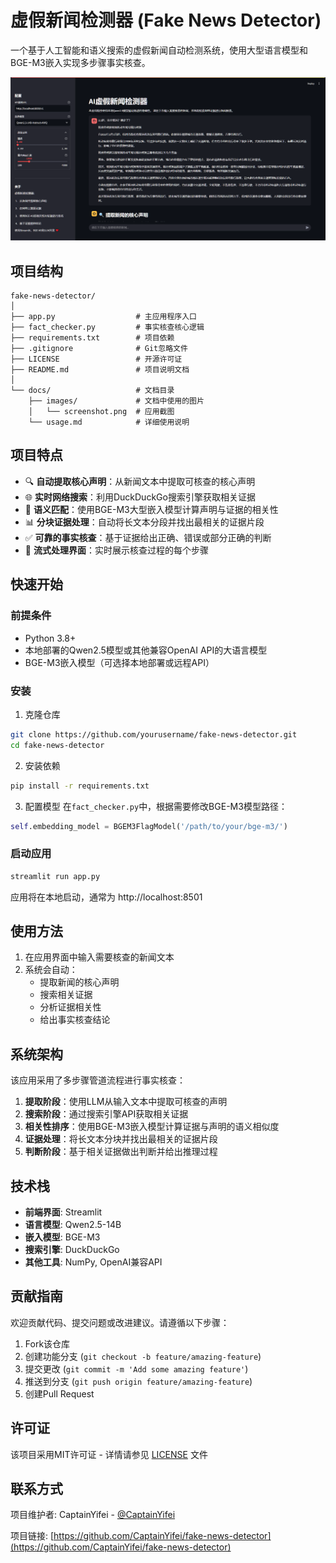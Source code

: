 # 虚假新闻检测器 (Fake News Detector)

一个基于人工智能和语义搜索的虚假新闻自动检测系统，使用大型语言模型和BGE-M3嵌入实现多步骤事实核查。


![应用截图](docs/images/screenshot.png)

## 项目结构
```
fake-news-detector/
│
├── app.py                  # 主应用程序入口
├── fact_checker.py         # 事实核查核心逻辑
├── requirements.txt        # 项目依赖
├── .gitignore              # Git忽略文件
├── LICENSE                 # 开源许可证
├── README.md               # 项目说明文档
│
└── docs/                   # 文档目录
    ├── images/             # 文档中使用的图片
    │   └── screenshot.png  # 应用截图
    └── usage.md            # 详细使用说明
```
## 项目特点

- 🔍 **自动提取核心声明**：从新闻文本中提取可核查的核心声明
- 🌐 **实时网络搜索**：利用DuckDuckGo搜索引擎获取相关证据
- 🤖 **语义匹配**：使用BGE-M3大型嵌入模型计算声明与证据的相关性
- 📊 **分块证据处理**：自动将长文本分段并找出最相关的证据片段
- ✅ **可靠的事实核查**：基于证据给出正确、错误或部分正确的判断
- 🔄 **流式处理界面**：实时展示核查过程的每个步骤

## 快速开始

### 前提条件

- Python 3.8+
- 本地部署的Qwen2.5模型或其他兼容OpenAI API的大语言模型
- BGE-M3嵌入模型（可选择本地部署或远程API）

### 安装

1. 克隆仓库
```bash
git clone https://github.com/yourusername/fake-news-detector.git
cd fake-news-detector
```

2. 安装依赖
```bash
pip install -r requirements.txt
```

3. 配置模型
在`fact_checker.py`中，根据需要修改BGE-M3模型路径：
```python
self.embedding_model = BGEM3FlagModel('/path/to/your/bge-m3/')
```

### 启动应用

```bash
streamlit run app.py
```

应用将在本地启动，通常为 http://localhost:8501

## 使用方法

1. 在应用界面中输入需要核查的新闻文本
2. 系统会自动：
   - 提取新闻的核心声明
   - 搜索相关证据
   - 分析证据相关性
   - 给出事实核查结论

## 系统架构

该应用采用了多步骤管道流程进行事实核查：

1. **提取阶段**：使用LLM从输入文本中提取可核查的声明
2. **搜索阶段**：通过搜索引擎API获取相关证据
3. **相关性排序**：使用BGE-M3嵌入模型计算证据与声明的语义相似度
4. **证据处理**：将长文本分块并找出最相关的证据片段
5. **判断阶段**：基于相关证据做出判断并给出推理过程

## 技术栈

- **前端界面**: Streamlit
- **语言模型**: Qwen2.5-14B
- **嵌入模型**: BGE-M3
- **搜索引擎**: DuckDuckGo
- **其他工具**: NumPy, OpenAI兼容API


## 贡献指南

欢迎贡献代码、提交问题或改进建议。请遵循以下步骤：

1. Fork该仓库
2. 创建功能分支 (`git checkout -b feature/amazing-feature`)
3. 提交更改 (`git commit -m 'Add some amazing feature'`)
4. 推送到分支 (`git push origin feature/amazing-feature`)
5. 创建Pull Request

## 许可证

该项目采用MIT许可证 - 详情请参见 [LICENSE](LICENSE) 文件

## 联系方式

项目维护者: CaptainYifei - [@CaptainYifei](https://github.com/CaptainYifei)

项目链接: [https://github.com/CaptainYifei/fake-news-detector](https://github.com/CaptainYifei/fake-news-detector)